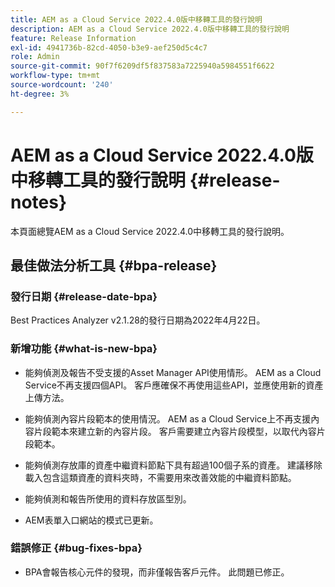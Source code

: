 ```yaml
---
title: AEM as a Cloud Service 2022.4.0版中移轉工具的發行說明
description: AEM as a Cloud Service 2022.4.0版中移轉工具的發行說明
feature: Release Information
exl-id: 4941736b-82cd-4050-b3e9-aef250d5c4c7
role: Admin
source-git-commit: 90f7f6209df5f837583a7225940a5984551f6622
workflow-type: tm+mt
source-wordcount: '240'
ht-degree: 3%

---
```


# AEM as a Cloud Service 2022.4.0版中移轉工具的發行說明 {#release-notes}

本頁面總覽AEM as a Cloud Service 2022.4.0中移轉工具的發行說明。

## 最佳做法分析工具 {#bpa-release}

### 發行日期 {#release-date-bpa}

Best Practices Analyzer v2.1.28的發行日期為2022年4月22日。

### 新增功能 {#what-is-new-bpa}

* 能夠偵測及報告不受支援的Asset Manager API使用情形。 AEM as a Cloud Service不再支援四個API。 客戶應確保不再使用這些API，並應使用新的資產上傳方法。

* 能夠偵測內容片段範本的使用情況。 AEM as a Cloud Service上不再支援內容片段範本來建立新的內容片段。 客戶需要建立內容片段模型，以取代內容片段範本。

* 能夠偵測存放庫的資產中繼資料節點下具有超過100個子系的資產。 建議移除載入包含這類資產的資料夾時，不需要用來改善效能的中繼資料節點。

* 能夠偵測和報告所使用的資料存放區型別。

* AEM表單入口網站的模式已更新。

### 錯誤修正 {#bug-fixes-bpa}

* BPA會報告核心元件的發現，而非僅報告客戶元件。 此問題已修正。
